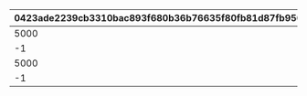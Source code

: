|0423ade2239cb3310bac893f680b36b76635f80fb81d87fb950f68e8ea00bcb5|7c79ce1bc13966325757dbf1903abfa6e4b0691ef5378948df83b836a9e2476b|b65ab3dce53bde86d78dbca61b5bccdfe8275b3a3da5bff434a1b3682ce8f75a|62c44dac2e6d854a3443a65be8d4995bede4a279b07c7c26979179aef3c6a30b|68b9dca3814e88dc6e452e49f3b5fe182880048c121b130e03a184b07dd528a8|8e41be2dcaedb81e86c48c53f03c8e05dc999a822d70b77bc8e4108c22b3ca37|3fc7aaf916f5457adcaf2c0955746bf59e6b1d2e33b7213361ad8c40422a2487|1ed2446d06dde8a0bf945081d2b7a74899e34501625548c814a7e32d18b33281|b8f17f7bd4fef2591c30b22b7544716d9aaa1896beedd218f011cf389837a418|
| --- | --- | --- | --- | --- | --- | --- | --- | --- |
|5000|24005|109001|0|24004|1|24002|24001|24003|
|-1|24010|109001|5001|24009|2|24007|24006|24008|
|5000|24015|109101|0|24017|3|24012|24011|24013|
|-1|24020|109101|5001|24019|4|24014|24016|24018|